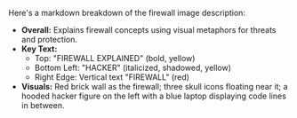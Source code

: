 Here's a markdown breakdown of the firewall image description:

*   **Overall:** Explains firewall concepts using visual metaphors for threats and protection.
*   **Key Text:**
    *   Top: "FIREWALL EXPLAINED" (bold, yellow)
    *   Bottom Left: "HACKER" (italicized, shadowed, yellow)
    *   Right Edge: Vertical text "FIREWALL" (red)
*   **Visuals:** Red brick wall as the firewall; three skull icons floating near it; a hooded hacker figure on the left with a blue laptop displaying code lines in between.